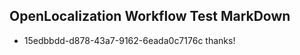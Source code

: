 ## OpenLocalization Workflow Test MarkDown
* 15edbbdd-d878-43a7-9162-6eada0c7176c 
thanks!<!--HONumber=Feb16_HO4-->
